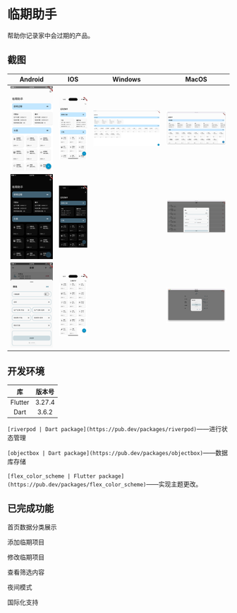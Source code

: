 # 临期助手

帮助你记录家中会过期的产品。

## 截图

| Android                   | IOS                       | Windows                                                             | MacOS                    |
|:-------------------------:|:-------------------------:|:-------------------------------------------------------------------:|:------------------------:|
| ![](images/cscreen8.png)  | ![](images/cscreen16.png) | <img title="" src="images/cscreen1.png" alt="" data-align="center"> | ![](images/cscreen2.png) |
| ![](images/cscreen9.png)  | ![](images/cscreen17.png) |                                                                     | ![](images/cscreen5.png) |
| ![](images/cscreen10.png) | ![](images/cscreen25.png) |                                                                     | ![](images/cscreen4.png) |

## 开发环境

 

| 库       | 版本号    |
|:-------:|:------:|
| Flutter | 3.27.4 |
| Dart    | 3.6.2  |

`[riverpod | Dart package](https://pub.dev/packages/riverpod)`——进行状态管理

`[objectbox | Dart package](https://pub.dev/packages/objectbox)`——数据库存储

`[flex_color_scheme | Flutter package](https://pub.dev/packages/flex_color_scheme)`——实现主题更改。



## 已完成功能

首页数据分类展示

添加临期项目

修改临期项目

查看筛选内容

夜间模式

国际化支持
